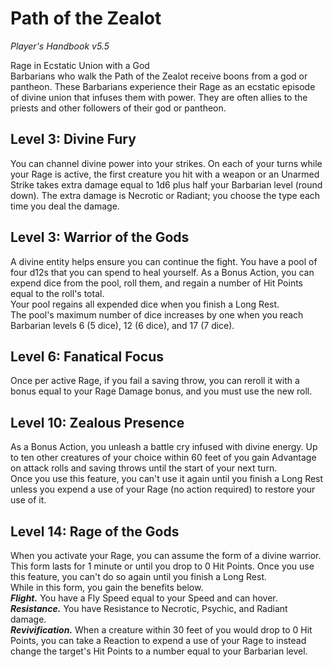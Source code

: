 # Path of the Zealot
*Player's Handbook v5.5*  

Rage in Ecstatic Union with a God  
Barbarians who walk the Path of the Zealot receive boons from a god or pantheon. These Barbarians experience their Rage as an ecstatic episode of divine union that infuses them with power. They are often allies to the priests and other followers of their god or pantheon.

## Level 3: Divine Fury
You can channel divine power into your strikes. On each of your turns while your Rage is active, the first creature you hit with a weapon or an Unarmed Strike takes extra damage equal to 1d6 plus half your Barbarian level (round down). The extra damage is Necrotic or Radiant; you choose the type each time you deal the damage.

## Level 3: Warrior of the Gods
A divine entity helps ensure you can continue the fight. You have a pool of four d12s that you can spend to heal yourself. As a Bonus Action, you can expend dice from the pool, roll them, and regain a number of Hit Points equal to the roll's total.  
Your pool regains all expended dice when you finish a Long Rest.  
The pool's maximum number of dice increases by one when you reach Barbarian levels 6 (5 dice), 12 (6 dice), and 17 (7 dice).

## Level 6: Fanatical Focus
Once per active Rage, if you fail a saving throw, you can reroll it with a bonus equal to your Rage Damage bonus, and you must use the new roll.

## Level 10: Zealous Presence
As a Bonus Action, you unleash a battle cry infused with divine energy. Up to ten other creatures of your choice within 60 feet of you gain Advantage on attack rolls and saving throws until the start of your next turn.  
Once you use this feature, you can't use it again until you finish a Long Rest unless you expend a use of your Rage (no action required) to restore your use of it.

## Level 14: Rage of the Gods
When you activate your Rage, you can assume the form of a divine warrior. This form lasts for 1 minute or until you drop to 0 Hit Points. Once you use this feature, you can't do so again until you finish a Long Rest.  
While in this form, you gain the benefits below.  
***Flight.*** You have a Fly Speed equal to your Speed and can hover.  
***Resistance.*** You have Resistance to Necrotic, Psychic, and Radiant damage.  
***Revivification.*** When a creature within 30 feet of you would drop to 0 Hit Points, you can take a Reaction to expend a use of your Rage to instead change the target's Hit Points to a number equal to your Barbarian level.